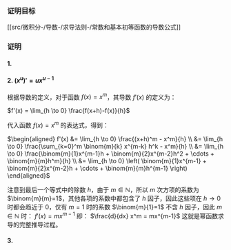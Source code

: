 
### 证明目标
[[src/微积分-/导数-/求导法则-/常数和基本初等函数的导数公式]]
### 证明

#### 1. 

#### 2. $(x^u)'=ux^{u-1}$

根据导数的定义，对于函数 $f(x) = x^m$，其导数 $f'(x)$ 的定义为：

$f'(x) = \lim_{h \to 0} \frac{f(x+h)-f(x)}{h}$

代入函数 $f(x) = x^m$ 的表达式，得到：

$\begin{aligned} f'(x) &= \lim_{h \to 0} \frac{(x+h)^m - x^m}{h} \\ &= \lim_{h \to 0} \frac{\sum_{k=0}^m \binom{m}{k} x^{m-k} h^k - x^m}{h} \\ &= \lim_{h \to 0} \frac{\binom{m}{1}x^{m-1}h + \binom{m}{2}x^{m-2}h^2 + \cdots + \binom{m}{m}h^m}{h} \\ &= \lim_{h \to 0} \left( \binom{m}{1}x^{m-1} + \binom{m}{2}x^{m-2}h + \cdots + \binom{m}{m}h^{m-1} \right) \end{aligned}$ 

注意到最后一个等式中的除数 $h$，由于 $m \in \mathbb{N}$，所以 $m$ 次方项的系数为 $\binom{m}{m}=1$，其他各项的系数中都包含了 $h$ 因子，因此这些项在 $h \to 0$ 时都会趋近于 $0$，仅有 $m=1$ 时的系数 $\binom{m}{1}=1$ 不含 $h$ 因子，因此 $m \in \mathbb{N}$ 时： $f'(x) = mx^{m-1}$ 即： $\frac{d}{dx} x^m = mx^{m-1}$ 这就是幂函数求导的完整推导过程。

#### 3.
